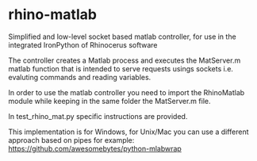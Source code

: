 # rhino-matlab
Simplified and low-level socket based matlab controller, for use in the integrated IronPython of Rhinocerus software 

The controller creates a Matlab process and executes the MatServer.m matlab function that is intended to serve requests usings sockets i.e. evaluting commands and reading variables.

In order to use the matlab controller you need to import the RhinoMatlab module while keeping in the same folder the MatServer.m file.

In test_rhino_mat.py specific instructions are provided.

This implementation is for Windows, for Unix/Mac you can use a different approach based on pipes for example:
https://github.com/awesomebytes/python-mlabwrap
